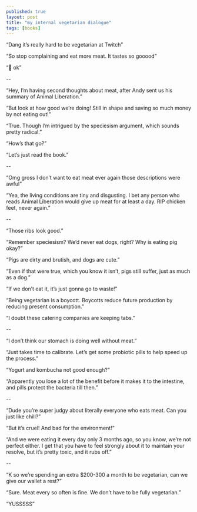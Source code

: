 ```yaml
---
published: true
layout: post
title: "my internal vegetarian dialogue"
tags: [books]
---
```


“Dang it’s really hard to be vegetarian at Twitch”

“So stop complaining and eat more meat. It tastes so gooood”

“🤔 ok”

--

“Hey, I’m having second thoughts about meat, after Andy sent us his summary of Animal Liberation.”

“But look at how good we’re doing! Still in shape and saving so much money by not eating out!”

“True. Though I’m intrigued by the speciesism argument, which sounds pretty radical.”

“How’s that go?”

“Let’s just read the book.”

--

“Omg gross I don’t want to eat meat ever again those descriptions were awful”

“Yea, the living conditions are tiny and disgusting. I bet any person who reads Animal Liberation would give up meat for at least a day. RIP chicken feet, never again.”

--

“Those ribs look good.”

“Remember speciesism? We’d never eat dogs, right? Why is eating pig okay?”

“Pigs are dirty and brutish, and dogs are cute.”

“Even if that were true, which you know it isn’t, pigs still suffer, just as much as a dog.”

“If we don’t eat it, it’s just gonna go to waste!”

“Being vegetarian is a boycott. Boycotts reduce future production by reducing present consumption.”

“I doubt these catering companies are keeping tabs.”

--

“I don’t think our stomach is doing well without meat.”

“Just takes time to calibrate. Let’s get some probiotic pills to help speed up the process.”

“Yogurt and kombucha not good enough?”

“Apparently you lose a lot of the benefit before it makes it to the intestine, and pills protect the bacteria till then.”

--

“Dude you’re super judgy about literally everyone who eats meat. Can you just like chill?”

“But it’s cruel! And bad for the environment!”

“And we were eating it every day only 3 months ago, so you know, we’re not perfect either. I get that you have to feel strongly about it to maintain your resolve, but it’s pretty toxic, and it rubs off.”

--

“K so we’re spending an extra $200-300 a month to be vegetarian, can we give our wallet a rest?”

“Sure. Meat every so often is fine. We don’t have to be fully vegetarian.”

“YUSSSSS”
